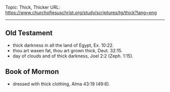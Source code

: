 Topic: Thick, Thicker
URL: https://www.churchofjesuschrist.org/study/scriptures/tg/thick?lang=eng

---

## Old Testament

- thick darkness in all the land of Egypt, Ex. 10:22.
- thou art waxen fat, thou art grown thick, Deut. 32:15.
- day of clouds and of thick darkness, Joel 2:2 (Zeph. 1:15).

## Book of Mormon

- dressed with thick clothing, Alma 43:19 (49:6).

